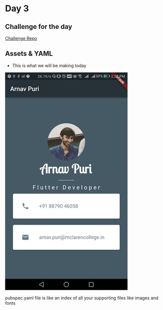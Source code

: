 
# Day 3

## Challenge for the day
[Challenge Repo](https://github.com/McLarenCollege/CRUD-App-Challenge)


## Assets & YAML
- This is what we will be making today

![Day 2 Project](screenshots/day_3_project.png)

pubspec.yaml file is like an index of all your supporting files like images and fonts
